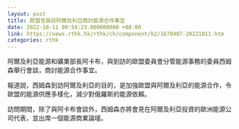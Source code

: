 ```yaml
---
layout: post
title: 歐盟官員訪阿爾及利亞商討能源合作事宜
date: 2022-10-11 00:54:23.000000000 +08:00
link: https://news.rthk.hk/rthk/ch/component/k2/1670407-20221011.htm
categories: rthk
---
```


阿爾及利亞能源和礦業部長阿卡布，與到訪的歐盟委員會分管能源事務的委員西姆森舉行會談，商討能源合作事宜。

報道說，西姆森到訪阿爾及利亞的目的，是加強歐盟與阿爾及利亞的能源合作，令歐盟的能源供應多樣化，減少對俄羅斯的能源依賴。

訪問期間，除了與阿卡布會談外，西姆森亦將會見在阿爾及利亞投資的歐洲能源公司代表，並出席一個能源商業論壇。
